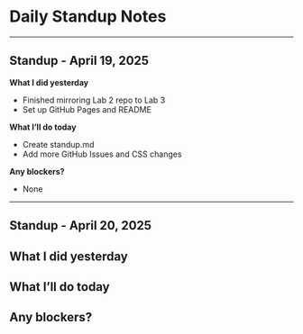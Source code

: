 # Daily Standup Notes

---

## Standup - April 19, 2025

**What I did yesterday**  
- Finished mirroring Lab 2 repo to Lab 3  
- Set up GitHub Pages and README

**What I’ll do today**  
- Create standup.md  
- Add more GitHub Issues and CSS changes

**Any blockers?**  
- None

---

## Standup - April 20, 2025

**What I did yesterday**  
-  

**What I’ll do today**  
-  

**Any blockers?**  
-  
